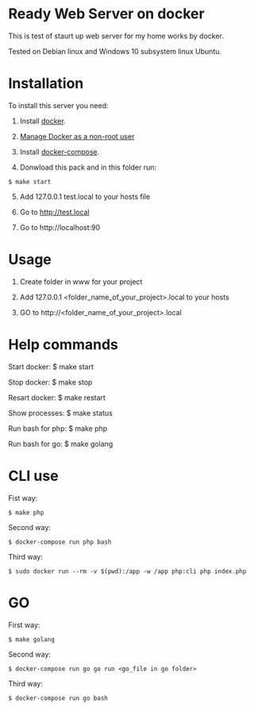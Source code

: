 # Ready Web Server on docker

This is test of staurt up web server for my home works by docker.

Tested on Debian linux and Windows 10 subsystem linux Ubuntu.


# Installation

To install this server you need:

1. Install [docker](https://docs.docker.com/install/linux/docker-ce/debian/).

2. [Manage Docker as a non-root user](https://docs.docker.com/install/linux/linux-postinstall/)

3. Install [docker-compose](https://docs.docker.com/compose/install/).

4. Donwload this pack and in this folder run:
```
$ make start
``` 

5. Add 127.0.0.1 test.local to your hosts file

6. Go to http://test.local

7. Go to http://localhost:90


# Usage

1. Create folder in www for your project

2. Add 127.0.0.1 <folder_name_of_your_project>.local to your hosts

3. GO to http://<folder_name_of_your_project>.local


# Help commands

Start docker: $ make start

Stop docker: $ make stop

Resart docker: $ make restart

Show processes: $ make status

Run bash for php: $ make php

Run bash for go: $ make golang


# CLI use

Fist way:
```
$ make php
```

Second way:
```
$ docker-compose run php bash
```

Third way:
```
$ sudo docker run --rm -v $(pwd):/app -w /app php:cli php index.php
```

# GO

First way:
```
$ make golang
```

Second way:
```
$ docker-compose run go go run <go_file in go folder>
```

Third way:
```
$ docker-compose run go bash
```
